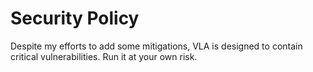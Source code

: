 # Security Policy

Despite my efforts to add some mitigations, VLA is designed to contain critical vulnerabilities.
Run it at your own risk.
